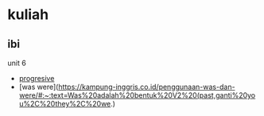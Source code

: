 # kuliah

## ibi
unit 6

- [progresive](https://www.ilmubahasainggris.com/penjelasan-rumus-fungsi-dan-contoh-kalimat-past-progressive-tense/)
- [was were](https://kampung-inggris.co.id/penggunaan-was-dan-were/#:~:text=Was%20adalah%20bentuk%20V2%20(past,ganti%20you%2C%20they%2C%20we.)

